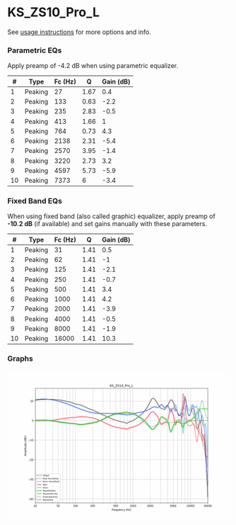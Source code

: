 # KS_ZS10_Pro_L
See [usage instructions](https://github.com/jaakkopasanen/AutoEq#usage) for more options and info.

### Parametric EQs
Apply preamp of -4.2 dB when using parametric equalizer.

|   # | Type    |   Fc (Hz) |    Q |   Gain (dB) |
|-----|---------|-----------|------|-------------|
|   1 | Peaking |        27 | 1.67 |         0.4 |
|   2 | Peaking |       133 | 0.63 |        -2.2 |
|   3 | Peaking |       235 | 2.83 |        -0.5 |
|   4 | Peaking |       413 | 1.66 |         1   |
|   5 | Peaking |       764 | 0.73 |         4.3 |
|   6 | Peaking |      2138 | 2.31 |        -5.4 |
|   7 | Peaking |      2570 | 3.95 |        -1.4 |
|   8 | Peaking |      3220 | 2.73 |         3.2 |
|   9 | Peaking |      4597 | 5.73 |        -5.9 |
|  10 | Peaking |      7373 | 6    |        -3.4 |

### Fixed Band EQs
When using fixed band (also called graphic) equalizer, apply preamp of **-10.2 dB** (if available) and set gains manually with these parameters.

|   # | Type    |   Fc (Hz) |    Q |   Gain (dB) |
|-----|---------|-----------|------|-------------|
|   1 | Peaking |        31 | 1.41 |         0.5 |
|   2 | Peaking |        62 | 1.41 |        -1   |
|   3 | Peaking |       125 | 1.41 |        -2.1 |
|   4 | Peaking |       250 | 1.41 |        -0.7 |
|   5 | Peaking |       500 | 1.41 |         3.4 |
|   6 | Peaking |      1000 | 1.41 |         4.2 |
|   7 | Peaking |      2000 | 1.41 |        -3.9 |
|   8 | Peaking |      4000 | 1.41 |        -0.5 |
|   9 | Peaking |      8000 | 1.41 |        -1.9 |
|  10 | Peaking |     16000 | 1.41 |        10.3 |

### Graphs
![](./KS_ZS10_Pro_L.png)
